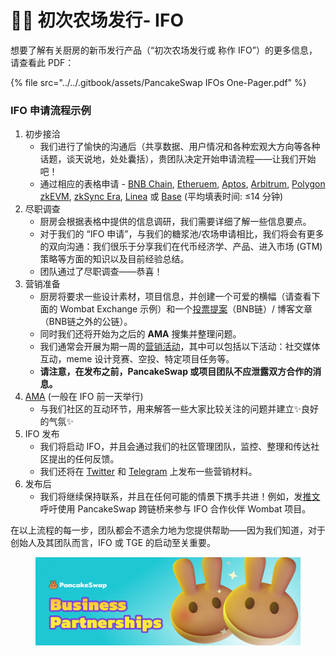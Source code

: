 # 🧑🌾 初次农场发行- IFO

想要了解有关厨房的新币发行产品（“初次农场发行或 称作 IFO”）的更多信息，请查看此 PDF：

{% file src="../../.gitbook/assets/PancakeSwap IFOs One-Pager.pdf" %}

### IFO 申请流程示例

1. 初步接洽
   * 我们进行了愉快的沟通后（共享数据、用户情况和各种宏观大方向等各种话题，谈天说地，处处囊括），贵团队决定开始申请流程——让我们开始吧！&#x20;
   * 通过相应的表格申请 - [BNB Chain](https://docs.google.com/forms/d/e/1FAIpQLSf0Vmy3k0KyXtXwqxr8QLjD8Xd6KBAmkYxcBRRVTUYJVX17fA/viewform), [Etheruem](https://docs.google.com/forms/d/e/1FAIpQLSeD3FvRD7TOw-\_6tZ5LjpGEN1NsC21hzlzNmNqq-djOYyGjbw/viewform), [Aptos](https://docs.google.com/forms/d/e/1FAIpQLSf9gWv9L8U0PGYgl-ymeX1qgXncBSlJ1HV5gB6ZeW7e4ekV\_w/viewform), [Arbitrum](https://docs.google.com/forms/d/1KGNXkgX7uaRgpu12sE6fbNZfJoahGWAU9i-oB4-ChUY/viewform), [Polygon zkEVM](https://docs.google.com/forms/d/1mK6ma1jnrxPtN7nTXdwirmLDc1W9hrTsR63PssEzyJw/viewform), [zkSync Era](https://docs.google.com/forms/d/183KIVRvR45yr7VdfLG6svNvMjva-M799ZNqF-CtXv2Y/viewform),  [Linea](https://docs.google.com/forms/d/e/1FAIpQLSedf06t0vrG9VEwFENINv1MVpckwiPq2SEvIpByJKVZaFPPTw/viewform) 或 [Base](https://docs.google.com/forms/d/e/1FAIpQLSfjJ-ayIJBGjyCbpugFBy\_FDPkGi-QwH42bPNYIu7rHD1Ue0g/viewform?usp=sf\_link) (平均填表时间: ≤14 分钟)
2. 尽职调查
   * 厨房会根据表格中提供的信息调研，我们需要详细了解一些信息要点。
   * 对于我们的 “IFO 申请”，与我们的糖浆池/农场申请相比，我们将会有更多的双向沟通：我们很乐于分享我们在代币经济学、产品、进入市场 (GTM) 策略等方面的知识以及目前经验总结。
   * 团队通过了尽职调查——恭喜！
3. 营销准备
   * 厨房将要求一些设计素材，项目信息，并创建一个可爱的横幅（请查看下面的 Wombat Exchange 示例）和一个[投票提案](https://pancakeswap.finance/voting/proposal/bafkreieqv7mbzmumyftstt6l32x6okfzq4syrea7k5zbqgohhcekcvbduu?chainId=56)（BNB链）/ 博客文章（BNB链之外的公链）。&#x20;
   * 同时我们还将开始为之后的 **AMA** 搜集并整理问题。
   * 我们通常会开展为期一周的[营销活动](https://twitter.com/PancakeSwap/status/1562802361705578502)，其中可以包括以下活动：社交媒体互动，meme 设计竞赛、空投、特定项目任务等。
   * **请注意，在发布之前，PancakeSwap 或项目团队不应泄露双方合作的消息。**
4. [AMA](https://twitter.com/PancakeSwap/status/1562648945721212929) (一般在 IFO 前一天举行)
   * 与我们社区的互动环节，用来解答一些大家比较关注的问题并建立✨良好的气氛✨
5. IFO 发布
   * 我们将启动 IFO，并且会通过我们的社区管理团队，监控、整理和传达社区提出的任何反馈。
   * 我们还将在 [Twitter](https://twitter.com/pancakeswap/status/1564616363871678484) 和 [Telegram](https://t.me/PancakeSwap) 上发布一些营销材料。
6. 发布后
   * 我们将继续保持联系，并且在任何可能的情景下携手共进！例如，发[推文](https://twitter.com/PancakeSwap/status/1566694245213556737)呼吁使用 PancakeSwap 跨链桥来参与 IFO 合作伙伴 Wombat 项目。

在以上流程的每一步，团队都会不遗余力地为您提供帮助——因为我们知道，对于创始人及其团队而言，IFO 或 TGE 的启动至关重要。

<figure><img src="../../.gitbook/assets/image (2).png" alt=""><figcaption></figcaption></figure>



###



